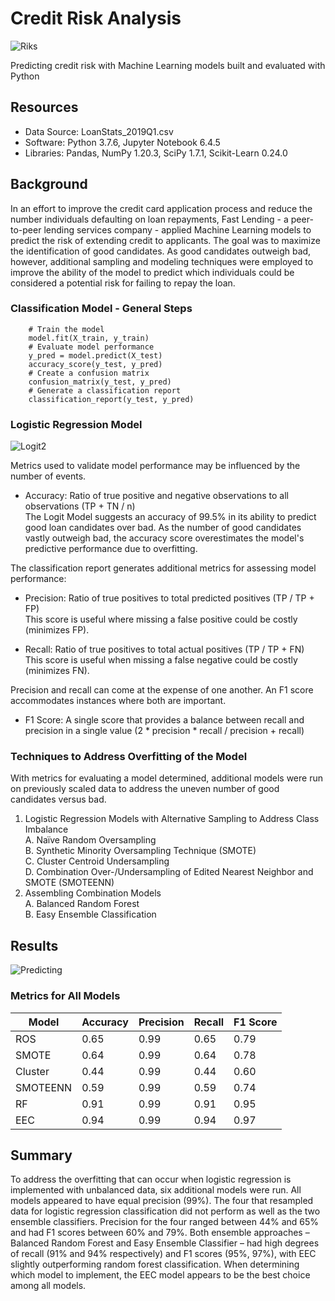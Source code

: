 
# Credit Risk Analysis

![Riks](https://user-images.githubusercontent.com/30667001/163343687-c8d26e19-66d9-40da-9b66-735c59abda88.png)

Predicting credit risk with Machine Learning models built and evaluated with Python


## Resources
- Data Source: LoanStats_2019Q1.csv
- Software: Python 3.7.6, Jupyter Notebook 6.4.5 
- Libraries: Pandas, NumPy 1.20.3, SciPy 1.7.1, Scikit-Learn 0.24.0

## Background
In an effort to improve the credit card application process and reduce the number individuals defaulting on loan repayments, Fast Lending - a peer-to-peer lending services company - applied Machine Learning models to predict the risk of extending credit to applicants. The goal was to maximize the identification of good candidates. As good candidates outweigh bad, however, additional sampling and modeling techniques were employed to improve the ability of the model to predict which individuals could be considered a potential risk for failing to repay the loan.

### Classification Model - General Steps
        # Train the model
        model.fit(X_train, y_train)
        # Evaluate model performance
        y_pred = model.predict(X_test)
        accuracy_score(y_test, y_pred)
        # Create a confusion matrix
        confusion_matrix(y_test, y_pred)
        # Generate a classification report
        classification_report(y_test, y_pred)

### Logistic Regression Model
![Logit2](https://user-images.githubusercontent.com/30667001/162936618-9c49a89a-cb0e-48c1-a607-6786512d4c7c.png)

Metrics used to validate model performance may be influenced by the number of events.
* Accuracy: Ratio of true positive and negative observations to all observations (TP + TN / n) </br>
  The Logit Model suggests an accuracy of 99.5% in its ability to predict good loan candidates over bad. As the number of good candidates vastly outweigh bad, the accuracy score overestimates the model's predictive performance due to overfitting. </br>

The classification report generates additional metrics for assessing model performance:
* Precision: Ratio of true positives to total predicted positives (TP / TP + FP) </br>
  This score is useful where missing a false positive could be costly (minimizes FP).</br>
  
* Recall: Ratio of true positives to total actual positives (TP / TP + FN) </br>
  This score is useful when missing a false negative could be costly (minimizes FN).

Precision and recall can come at the expense of one another. An F1 score accommodates instances where both are important.
* F1 Score: A single score that provides a balance between recall and precision in a single value (2 * precision * recall / precision + recall)</br>

### Techniques to Address Overfitting of the Model
With metrics for evaluating a model determined, additional models were run on previously scaled data to address the uneven number of good candidates versus bad.
1. Logistic Regression Models with Alternative Sampling to Address Class Imbalance </br>
   A. Naïve Random Oversampling </br>
   B. Synthetic Minority Oversampling Technique (SMOTE) </br>
   C. Cluster Centroid Undersampling </br>
   D. Combination Over-/Undersampling of Edited Nearest Neighbor and SMOTE (SMOTEENN)
2. Assembling Combination Models </br>
   A. Balanced Random Forest </br>
   B. Easy Ensemble Classification

## Results
![Predicting](https://user-images.githubusercontent.com/30667001/162927741-2d63d54a-f549-44b1-8fd7-30dfe83a851c.png)

### Metrics for All Models
| Model    | Accuracy | Precision | Recall     | F1 Score |
|----------|----------|-----------|------------|----------|
| ROS      | 0.65     | 0.99      | 0.65       | 0.79     |
| SMOTE    | 0.64     | 0.99      | 0.64       | 0.78     |
| Cluster  | 0.44     | 0.99      | 0.44       | 0.60     |
| SMOTEENN | 0.59     | 0.99      | 0.59       | 0.74     |
| RF       | 0.91     | 0.99      | 0.91       | 0.95     |
| EEC      | 0.94     | 0.99      | 0.94       | 0.97     |

## Summary

To address the overfitting that can occur when logistic regression is implemented with unbalanced data, six additional models were run. All models appeared to have equal precision (99%). The four that resampled data for logistic regression classification did not perform as well as the two ensemble classifiers. Precision for the four ranged between 44% and 65% and had F1 scores between 60% and 79%. Both ensemble approaches – Balanced Random Forest and Easy Ensemble Classifier – had high degrees of recall (91% and 94% respectively) and F1 scores (95%, 97%), with EEC slightly outperforming random forest classification. When determining which model to implement, the EEC model appears to be the best choice among all models.
